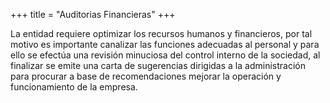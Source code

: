 +++
title = "Auditorias Financieras"
+++

La entidad requiere optimizar los recursos humanos y financieros, por tal motivo es
importante canalizar las funciones adecuadas al personal y para ello se efectúa una
revisión minuciosa del control interno de la sociedad, al finalizar se emite una carta
de sugerencias dirigidas a la administración para procurar a base de
recomendaciones mejorar la operación y funcionamiento de la empresa.
